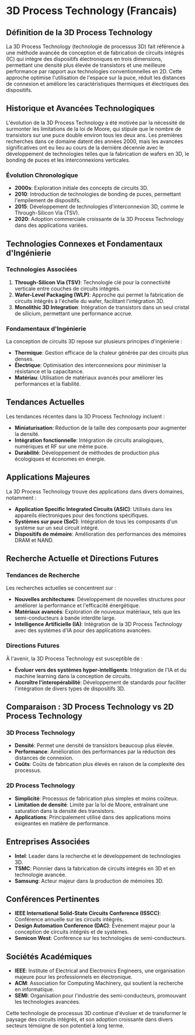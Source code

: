 # 3D Process Technology (Francais)

## Définition de la 3D Process Technology

La 3D Process Technology (technologie de processus 3D) fait référence à une méthode avancée de conception et de fabrication de circuits intégrés (IC) qui intègre des dispositifs électroniques en trois dimensions, permettant une densité plus élevée de transistors et une meilleure performance par rapport aux technologies conventionnelles en 2D. Cette approche optimise l'utilisation de l'espace sur la puce, réduit les distances de connexion et améliore les caractéristiques thermiques et électriques des dispositifs.

## Historique et Avancées Technologiques

L'évolution de la 3D Process Technology a été motivée par la nécessité de surmonter les limitations de la loi de Moore, qui stipule que le nombre de transistors sur une puce double environ tous les deux ans. Les premières recherches dans ce domaine datent des années 2000, mais les avancées significatives ont eu lieu au cours de la dernière décennie avec le développement de technologies telles que la fabrication de wafers en 3D, le bonding de puces et les interconnexions verticales.

### Évolution Chronologique

- **2000s**: Exploration initiale des concepts de circuits 3D.
- **2010**: Introduction de technologies de bonding de puces, permettant l'empilement de dispositifs.
- **2015**: Développement de technologies d'interconnexion 3D, comme le Through-Silicon Via (TSV).
- **2020**: Adoption commerciale croissante de la 3D Process Technology dans des applications variées.

## Technologies Connexes et Fondamentaux d'Ingénierie

### Technologies Associées

1. **Through-Silicon Via (TSV)**: Technologie clé pour la connectivité verticale entre couches de circuits intégrés.
2. **Wafer-Level Packaging (WLP)**: Approche qui permet la fabrication de circuits intégrés à l'échelle du wafer, facilitant l'intégration 3D.
3. **Monolithic 3D Integration**: Intégration de transistors dans un seul cristal de silicium, permettant une performance accrue.

### Fondamentaux d'Ingénierie

La conception de circuits 3D repose sur plusieurs principes d'ingénierie :
- **Thermique**: Gestion efficace de la chaleur générée par des circuits plus denses.
- **Électrique**: Optimisation des interconnexions pour minimiser la résistance et la capacitance.
- **Matériau**: Utilisation de matériaux avancés pour améliorer les performances et la fiabilité.

## Tendances Actuelles

Les tendances récentes dans la 3D Process Technology incluent :
- **Miniaturisation**: Réduction de la taille des composants pour augmenter la densité.
- **Intégration fonctionnelle**: Intégration de circuits analogiques, numériques et RF sur une même puce.
- **Durabilité**: Développement de méthodes de production plus écologiques et économes en énergie.

## Applications Majeures

La 3D Process Technology trouve des applications dans divers domaines, notamment :
- **Application Specific Integrated Circuits (ASIC)**: Utilisés dans les appareils électroniques pour des fonctions spécifiques.
- **Systèmes sur puce (SoC)**: Intégration de tous les composants d'un système sur un seul circuit intégré.
- **Dispositifs de mémoire**: Amélioration des performances des mémoires DRAM et NAND.

## Recherche Actuelle et Directions Futures

### Tendances de Recherche

Les recherches actuelles se concentrent sur :
- **Nouvelles architectures**: Développement de nouvelles structures pour améliorer la performance et l'efficacité énergétique.
- **Matériaux avancés**: Exploration de nouveaux matériaux, tels que les semi-conducteurs à bande interdite large.
- **Intelligence Artificielle (IA)**: Intégration de la 3D Process Technology avec des systèmes d'IA pour des applications avancées.

### Directions Futures

À l'avenir, la 3D Process Technology est susceptible de :
- **Évoluer vers des systèmes hyper-intelligents**: Intégration de l'IA et du machine learning dans la conception de circuits.
- **Accroître l'interopérabilité**: Développement de standards pour faciliter l'intégration de divers types de dispositifs 3D.

## Comparaison : 3D Process Technology vs 2D Process Technology

### 3D Process Technology
- **Densité**: Permet une densité de transistors beaucoup plus élevée.
- **Performance**: Amélioration des performances par la réduction des distances de connexion.
- **Coûts**: Coûts de fabrication plus élevés en raison de la complexité des processus.

### 2D Process Technology
- **Simplicité**: Processus de fabrication plus simples et moins coûteux.
- **Limitation de densité**: Limité par la loi de Moore, entraînant une saturation dans la densité des transistors.
- **Applications**: Principalement utilisé dans des applications moins exigeantes en matière de performance.

## Entreprises Associées

- **Intel**: Leader dans la recherche et le développement de technologies 3D.
- **TSMC**: Pionnier dans la fabrication de circuits intégrés en 3D et en technologie avancée.
- **Samsung**: Acteur majeur dans la production de mémoires 3D.

## Conférences Pertinentes

- **IEEE International Solid-State Circuits Conference (ISSCC)**: Conférence annuelle sur les circuits intégrés.
- **Design Automation Conference (DAC)**: Événement majeur pour la conception de circuits intégrés et de systèmes.
- **Semicon West**: Conférence sur les technologies de semi-conducteurs.

## Sociétés Académiques

- **IEEE**: Institute of Electrical and Electronics Engineers, une organisation majeure pour les professionnels en électronique.
- **ACM**: Association for Computing Machinery, qui soutient la recherche en informatique.
- **SEMI**: Organisation pour l'industrie des semi-conducteurs, promouvant les technologies avancées.

Cette technologie de processus 3D continue d'évoluer et de transformer le paysage des circuits intégrés, et son adoption croissante dans divers secteurs témoigne de son potentiel à long terme.